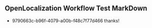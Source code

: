 ## OpenLocalization Workflow Test MarkDown
* 9790663c-b96f-4079-a00b-f48c7f77d466 thanks!

<!--HONumber=Jul16_HO4-->


